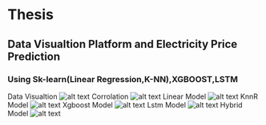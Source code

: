 # Thesis
<h2>Data Visualtion Platform and Electricity Price Prediction</h2>
<h3>Using Sk-learn(Linear Regression,K-NN),XGBOOST,LSTM</h3>

Data Visualtion
![alt text](https://github.com/ThanosPourikis/Thesis/blob/master/static/index.png)
Corrolation
![alt text](https://github.com/ThanosPourikis/Thesis/blob/master/static/cor.png)
Linear Model
![alt text](https://github.com/ThanosPourikis/Thesis/blob/master/static/linear.png)
KnnR Model
![alt text](https://github.com/ThanosPourikis/Thesis/blob/master/static/KnnR.png)
Xgboost Model
![alt text](https://github.com/ThanosPourikis/Thesis/blob/master/static/XgBoost.png)
Lstm Model
![alt text](https://github.com/ThanosPourikis/Thesis/blob/master/static/lstm.png)
Hybrid Model
![alt text](https://github.com/ThanosPourikis/Thesis/blob/master/static/hybrid.png)
